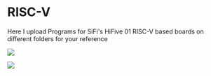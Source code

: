 # RISC-V
Here I upload Programs for SiFi's HiFive 01 RISC-V based boards on different folders for your reference

[![](https://badges.greenkeeper.io/nRFCloud/aws-lambda-logging.svg)](https://greenkeeper.io/)


<a href="https://opencollective.com/shields#backers" target="_blank"><img src="https://opencollective.com/shields/backers.svg?width=890"></a>

